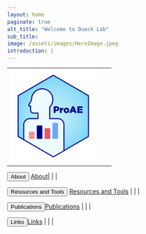 ```yaml
---
layout: home
paginate: true
alt_title: "Welcome to Dueck Lab"
sub_title: 
image: /assets/images/HeroImage.jpeg
introduction: |
---
```


| | | |
|:-------------------------:|:-------------------------:|:-------------------------:|
|<img width="200" alt="ProAE" src="/assets/images/ProAE_no_background.png"> 

<button>About</button> [About](https://duecklab.github.io/about)|  | |  

<button>Resources and Tools</button> [Resources and Tools](https://duecklab.github.io/tools) |  | |  

<button>Publications</button>[Publications](https://duecklab.github.io/publications) |  | |  

<button>Links</button>[Links](https://duecklab.github.io/links) |  | |  


  
